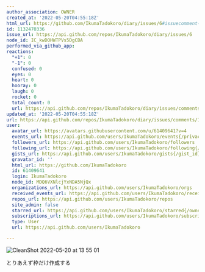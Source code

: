 ```yaml
---
author_association: OWNER
created_at: '2022-05-20T04:55:18Z'
html_url: https://github.com/IkumaTadokoro/diary/issues/6#issuecomment-1132470336
id: 1132470336
issue_url: https://api.github.com/repos/IkumaTadokoro/diary/issues/6
node_id: IC_kwDOHWTPVs5DgCBA
performed_via_github_app: 
reactions:
  "+1": 0
  "-1": 0
  confused: 0
  eyes: 0
  heart: 0
  hooray: 0
  laugh: 0
  rocket: 0
  total_count: 0
  url: https://api.github.com/repos/IkumaTadokoro/diary/issues/comments/1132470336/reactions
updated_at: '2022-05-20T04:55:18Z'
url: https://api.github.com/repos/IkumaTadokoro/diary/issues/comments/1132470336
user:
  avatar_url: https://avatars.githubusercontent.com/u/61409641?v=4
  events_url: https://api.github.com/users/IkumaTadokoro/events{/privacy}
  followers_url: https://api.github.com/users/IkumaTadokoro/followers
  following_url: https://api.github.com/users/IkumaTadokoro/following{/other_user}
  gists_url: https://api.github.com/users/IkumaTadokoro/gists{/gist_id}
  gravatar_id: ''
  html_url: https://github.com/IkumaTadokoro
  id: 61409641
  login: IkumaTadokoro
  node_id: MDQ6VXNlcjYxNDA5NjQx
  organizations_url: https://api.github.com/users/IkumaTadokoro/orgs
  received_events_url: https://api.github.com/users/IkumaTadokoro/received_events
  repos_url: https://api.github.com/users/IkumaTadokoro/repos
  site_admin: false
  starred_url: https://api.github.com/users/IkumaTadokoro/starred{/owner}{/repo}
  subscriptions_url: https://api.github.com/users/IkumaTadokoro/subscriptions
  type: User
  url: https://api.github.com/users/IkumaTadokoro

---
```

![CleanShot 2022-05-20 at 13 55 01](https://user-images.githubusercontent.com/61409641/169453303-ad09080c-38a2-4b56-a856-e7ea3e67cc3b.png)

とりあえず枠だけ作成する